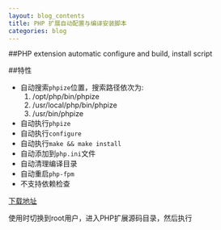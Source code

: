 ```yaml
---
layout: blog_contents
title: PHP 扩展自动配置与编译安装脚本 
categories: blog
---
```


##PHP extension automatic configure and build, install script

##特性
+ 自动搜索`phpize`位置，搜索路径依次为:
    1. /opt/php/bin/phpize
    2. /usr/local/php/bin/phpize
    3. /usr/bin/phpize
+ 自动执行`phpize`
+ 自动执行`configure`
+ 自动执行`make && make install`
+ 自动添加到`php.ini`文件
+ 自动清理编译目录
+ 自动重启`php-fpm`
+ 不支持依赖检查

[下载地址](http://toknot.com/download/phpicm)

使用时切换到root用户，进入PHP扩展源码目录，然后执行

